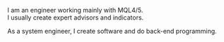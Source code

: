 I am an engineer working mainly with MQL4/5.   
I usually create expert advisors and indicators.   
   
As a system engineer, I create software and do back-end programming.   
